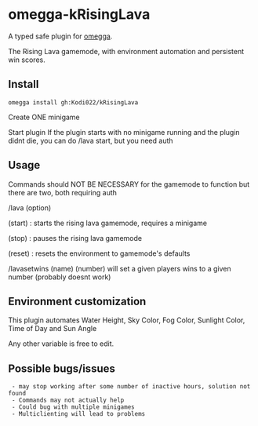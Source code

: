 # omegga-kRisingLava
A typed safe plugin for [omegga](https://github.com/brickadia-community/omegga).

The Rising Lava gamemode, with environment automation and persistent win scores.

## Install
`omegga install gh:Kodi022/kRisingLava`

Create ONE minigame

Start plugin
     If the plugin starts with no minigame running and the plugin didnt die, you can do 
   /lava start, but you need auth

## Usage
Commands should NOT BE NECESSARY for the gamemode to function but there are two, both requiring auth

/lava (option)
   
(start) : starts the rising lava gamemode, requires a minigame
   
(stop) : pauses the rising lava gamemode
   
(reset) : resets the environment to gamemode's defaults

/lavasetwins (name) (number)
     will set a given players wins to a given number (probably doesnt work)

## Environment customization
This plugin automates Water Height, Sky Color, Fog Color, Sunlight Color, Time of Day and Sun Angle

Any other variable is free to edit.
## Possible bugs/issues
     - may stop working after some number of inactive hours, solution not found
     - Commands may not actually help
     - Could bug with multiple minigames
     - Multiclienting will lead to problems